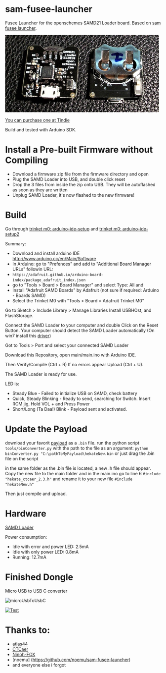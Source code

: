

# sam-fusee-launcher
Fusee Launcher for the openschemes SAMD21 Loader board. Based on [sam fusee launcher](https://github.com/atlas44/sam-fusee-launcher).

![Top-Bottom_Pic](./images/Top_Bottom%20-%20Small.jpg)

[You can purchase one at Tindie](https://www.tindie.com/products/13711/)

Build and tested with Arduino SDK.

# Install a Pre-built Firmware without Compiling
* Download a firmware zip file from the firmware directory and open
* Plug the SAMD Loader into USB, and double click reset
* Drop the 3 files from inside the zip onto USB.  They will be autoflashed as soon as they are written
* Unplug SAMD Loader, it's now flashed to the new firmware!


# Build
Go through [trinket m0: arduino-ide-setup](https://learn.adafruit.com/adafruit-trinket-m0-circuitpython-arduino/arduino-ide-setup) and [trinket m0: arduino-ide-setup2](https://learn.adafruit.com/adafruit-trinket-m0-circuitpython-arduino/using-with-arduino-ide)

Summary:
* Download and install arduino IDE http://www.arduino.cc/en/Main/Software
* In Arduino: go to "Prefences" and add to "Additional Board Manager URLs" followin URL:
*  `https://adafruit.github.io/arduino-board-index/package_adafruit_index.json`
* go to "Tools > Board > Board Manager" and select Type: All and
* Install "Adafruit SAMD Boards" by Adafruit (not sure if required: Arduino - Boards SAMD)
* Select the Trinket M0 with "Tools > Board > Adafruit Trinket M0"

Go to Sketch > Include Library > Manage Libraries
Install USBHOst, and FlashStorage.

Connect the SAMD Loader to your computer and double Click on the Reset Button.
Your computer should detect the SAMD Loader automatically (On win7 install this [driver](https://github.com/adafruit/Adafruit_Windows_Drivers/releases/download/2.2.0/adafruit_drivers_2.2.0.0.exe))

Got to Tools > Port and select your connected SAMD Loader

Download this Repository, open main/main.ino with Arduino IDE.

Then Verify/Compile (Ctrl + R)
If no errors appear
Upload (Ctrl + U).

The SAMD Loader is ready for use.

LED is:
* Steady Blue - Failed to initialize USB on SAMD, check battery
* Quick, Steady Blinking - Ready to send, searching for Switch.  Insert RCM jig, Hold VOL + and Press Power
* Short/Long (Ta Daa!) Blink - Payload sent and activated.

# Update the Payload
download your favorit [payload](https://github.com/CTCaer/hekate/releases) as a `.bin` file.
run the python script `tools/binConverter.py` with the path to the file as an argument:
`python binConverter.py "C:\pathToMyPayload\hekateNew.bin` or just drag the .bin file on the script

in the same folder as the .bin file is located, a new .h file should appear. Copy the new file to the main folder and in the main.ino go to line 6 `#include "hekate_ctcaer_2.3.h"` and rename it to your new file `#include "hekateNew.h"`

Then just compile and upload.

# Hardware
[SAMD Loader](https://www.tindie.com/products/13711/) 

Power consumption:
* Idle with error and power LED: 2.5mA
* Idle with only power LED: 0.8mA
* Running: 12.7mA

# Finished Dongle
Micro USB to USB C converter

![microUsbToUsbC](./images/microUsbToUsbC.jpg)

[![Test](https://youtu.be/HImP8QRGi0U/0.jpg)](https://youtu.be/HImP8QRGi0U)

# Thanks to:
* [atlas44](https://github.com/atlas44/sam-fusee-launcher)
* [CTCaer](https://github.com/CTCaer/hekate)
* [Ninoh-FOX](https://www.elotrolado.net/hilo_tutorial-crea-tu-propio-dongle-portatil-para-cargar-payloads-it-is-easy_2287822)
* [noemu] (https://github.com/noemu/sam-fusee-launcher)
* and everyone else i forgot


